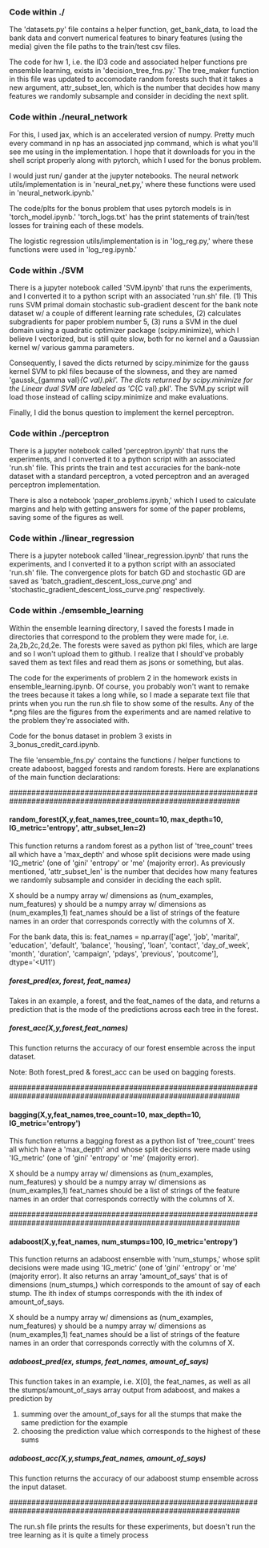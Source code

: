 ### Code within ./


The 'datasets.py' file contains a helper function, get_bank_data, to load the bank data and convert numerical features to binary features (using the media) given the file paths to the train/test csv files. 

The code for hw 1, i.e. the ID3 code and associated helper functions pre ensemble learning, exists in 'decision_tree_fns.py.' The tree_maker function in this file was updated to accomodate random forests such that it takes a new argument, attr_subset_len, which is the number that decides how many features we randomly subsample and consider in deciding the next split. 

### Code within ./neural_network

For this, I used jax, which is an accelerated version of numpy. Pretty much every command in np has an associated jnp command, which is what you'll see me using in the implementation. I hope that it downloads for you in the shell script properly along with pytorch, which I used for the bonus problem. 

I would just run/ gander at the jupyter notebooks. The neural network utils/implementation is in 'neural_net.py,' where these functions were used in 'neural_network.ipynb.'

The code/plts for the bonus problem that uses pytorch models is in 'torch_model.ipynb.' 'torch_logs.txt' has the print statements of train/test losses for training each of these models. 

 The logistic regression utils/implementation is in 'log_reg.py,' where these functions were used in 'log_reg.ipynb.'




### Code within ./SVM

There is a jupyter notebook called 'SVM.ipynb' that runs the experiments, and I converted it to a python script with an associated 'run.sh' file. (1) This runs SVM primal domain stochastic sub-gradient descent for the bank note dataset w/ a couple of different learning rate schedules, (2) calculates subgradients for paper problem number 5, (3) runs a SVM in the duel domain using a quadratic optimizer package (scipy.minimize), which I believe I vectorized, but is still quite slow, both for no kernel and a Gaussian kernel w/ various gamma parameters. 

Consequently, I saved the dicts returned by scipy.minimize for the gauss kernel SVM to pkl files because of the slowness, and they are named 'gaussk_{gamma val}_{C val}.pkl'. The dicts returned by scipy.minimize for the Linear dual SVM are labeled as 'C_{C val}.pkl'. The SVM.py script will load those instead of calling scipy.minimize and make evaluations. 

Finally, I did the bonus question to implement the kernel perceptron. 


### Code within ./perceptron

There is a jupyter notebook called 'perceptron.ipynb' that runs the experiments, and I converted it to a python script with an associated 'run.sh' file. This prints the train and test accuracies for the bank-note dataset with a standard perceptron, a voted perceptron and an averaged perceptron implementation. 

There is also a notebook 'paper_problems.ipynb,' which I used to calculate margins and help with getting answers for some of the paper problems, saving some of the figures as well.

### Code within ./linear_regression


There is a jupyter notebook called 'linear_regression.ipynb' that runs the experiments, and I converted it to a python script with an associated 'run.sh' file. The convergence plots for batch GD and stochastic GD are saved as 'batch_gradient_descent_loss_curve.png' and 'stochastic_gradient_descent_loss_curve.png' respectively. 



### Code within ./emsemble_learning

Within the ensemble learning directory, I saved the forests I made in directories that correspond to the problem they were made for, i.e. 2a,2b,2c,2d,2e. The forests were saved as python pkl files, which are large and so I won't upload them to github. I realize that I should've probably saved them as text files and read them as jsons or something, but alas. 

The code for the experiments of problem 2 in the homework exists in ensemble_learning.ipynb. Of course, you probably won't want to remake the trees because it takes a long while, so I made a separate text file that prints when you run the run.sh file to show some of the results. Any of the *.png files are the figures from the experiments and are named relative to the problem they're associated with. 

Code for the bonus dataset in problem 3 exists in 3_bonus_credit_card.ipynb.


The file 'ensemble_fns.py' contains the functions / helper functions to create adaboost, bagged forests and random forests. Here are explanations of the main function declarations: 

############################################################################################################
#### random_forest(X,y,feat_names,tree_count=10, max_depth=10, IG_metric='entropy', attr_subset_len=2)

This function returns a random forest as a python list of 'tree_count' trees all which have a 'max_depth'
and whose split decisions were made using 'IG_metric' (one of 'gini' 'entropy' or 'me' (majority error). As previously mentioned, 'attr_subset_len' is the number that decides how many features we randomly subsample and consider in deciding the each split. 

X should be a numpy array w/ dimensions as (num_examples, num_features)
y should be a numpy array w/ dimensions as (num_examples,1)
feat_names should be a list of strings of the feature names in an order that corresponds correctly with the columns of X. 

For the bank data, this is: feat_names = np.array(['age', 'job', 'marital', 'education', 'default', 'balance',
       'housing', 'loan', 'contact', 'day_of_week', 'month', 'duration',
       'campaign', 'pdays', 'previous', 'poutcome'], dtype='<U11')


##### forest_pred(ex, forest, feat_names)

Takes in an example, a forest, and the feat_names of the data, and returns a prediction that is the
mode of the predictions across each tree in the forest. 

##### forest_acc(X,y,forest,feat_names)

This function returns the accuracy of our forest ensemble across the input dataset.

Note: Both forest_pred & forest_acc can be used on bagging forests. 

############################################################################################################
#### bagging(X,y,feat_names,tree_count=10, max_depth=10, IG_metric='entropy')
This function returns a bagging forest as a python list of 'tree_count' trees all which have a 'max_depth'
and whose split decisions were made using 'IG_metric' (one of 'gini' 'entropy' or 'me' (majority error).

X should be a numpy array w/ dimensions as (num_examples, num_features)
y should be a numpy array w/ dimensions as (num_examples,1)
feat_names should be a list of strings of the feature names in an order that corresponds correctly with the columns of X. 


############################################################################################################

#### adaboost(X,y,feat_names, num_stumps=100, IG_metric='entropy')
This function returns an adaboost ensemble with 'num_stumps,' whose split decisions were made using 'IG_metric' (one of 'gini' 'entropy' or 'me' (majority error). 
It also returns an array 'amount_of_says' that is of dimensions (num_stumps,) which corresponds to the amount of say of each stump. 
The ith index of stumps corresponds with the ith index of 
amount_of_says. 

X should be a numpy array w/ dimensions as (num_examples, num_features)
y should be a numpy array w/ dimensions as (num_examples,1)
feat_names should be a list of strings of the feature names in an order that corresponds correctly with the columns of X. 

##### adaboost_pred(ex, stumps, feat_names, amount_of_says)
This function takes in an example, i.e. X[0], the feat_names, as well as all the stumps/amount_of_says array output from adaboost, and makes a prediction by

1) summing over the amount_of_says for all the stumps that make the same prediction for the example
2) choosing the prediction value which corresponds to the highest of these sums

##### adaboost_acc(X,y,stumps,feat_names, amount_of_says)

This function returns the accuracy of our adaboost stump ensemble across the input dataset.


############################################################################################################

The run.sh file prints the results for these experiments, but doesn't run the tree learning as it is quite a timely process


